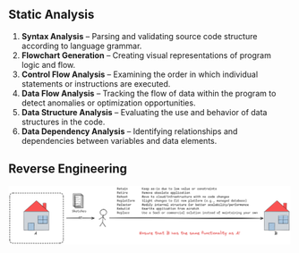 ## Static Analysis

1. **Syntax Analysis** – Parsing and validating source code structure according to language grammar.
2. **Flowchart Generation** – Creating visual representations of program logic and flow.
3. **Control Flow Analysis** – Examining the order in which individual statements or instructions are executed.
4. **Data Flow Analysis** – Tracking the flow of data within the program to detect anomalies or optimization opportunities.
5. **Data Structure Analysis** – Evaluating the use and behavior of data structures in the code.
6. **Data Dependency Analysis** – Identifying relationships and dependencies between variables and data elements.

## Reverse Engineering

![img](pic.png)
